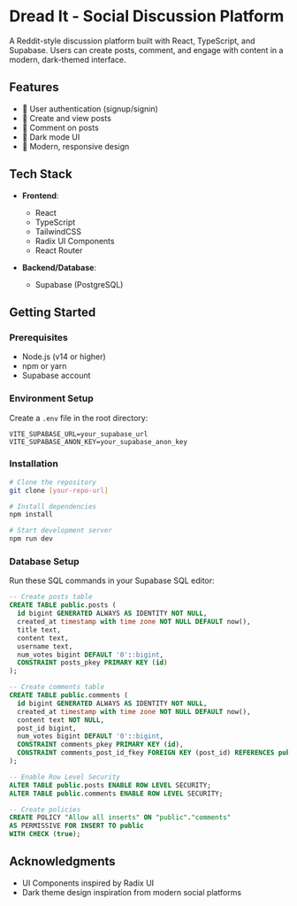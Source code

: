 # Dread It - Social Discussion Platform

A Reddit-style discussion platform built with React, TypeScript, and Supabase. Users can create posts, comment, and engage with content in a modern, dark-themed interface.

## Features

- 🔐 User authentication (signup/signin)
- 📝 Create and view posts
- 💬 Comment on posts
- 🌙 Dark mode UI
- 🎨 Modern, responsive design

## Tech Stack

- **Frontend**:
  - React
  - TypeScript
  - TailwindCSS
  - Radix UI Components
  - React Router

- **Backend/Database**:
  - Supabase (PostgreSQL)

## Getting Started

### Prerequisites

- Node.js (v14 or higher)
- npm or yarn
- Supabase account

### Environment Setup

Create a `.env` file in the root directory:

```env
VITE_SUPABASE_URL=your_supabase_url
VITE_SUPABASE_ANON_KEY=your_supabase_anon_key
```

### Installation

```bash
# Clone the repository
git clone [your-repo-url]

# Install dependencies
npm install

# Start development server
npm run dev
```

### Database Setup

Run these SQL commands in your Supabase SQL editor:

```sql
-- Create posts table
CREATE TABLE public.posts (
  id bigint GENERATED ALWAYS AS IDENTITY NOT NULL,
  created_at timestamp with time zone NOT NULL DEFAULT now(),
  title text,
  content text,
  username text,
  num_votes bigint DEFAULT '0'::bigint,
  CONSTRAINT posts_pkey PRIMARY KEY (id)
);

-- Create comments table
CREATE TABLE public.comments (
  id bigint GENERATED ALWAYS AS IDENTITY NOT NULL,
  created_at timestamp with time zone NOT NULL DEFAULT now(),
  content text NOT NULL,
  post_id bigint,
  num_votes bigint DEFAULT '0'::bigint,
  CONSTRAINT comments_pkey PRIMARY KEY (id),
  CONSTRAINT comments_post_id_fkey FOREIGN KEY (post_id) REFERENCES public.posts(id)
);

-- Enable Row Level Security
ALTER TABLE public.posts ENABLE ROW LEVEL SECURITY;
ALTER TABLE public.comments ENABLE ROW LEVEL SECURITY;

-- Create policies
CREATE POLICY "Allow all inserts" ON "public"."comments"
AS PERMISSIVE FOR INSERT TO public
WITH CHECK (true);
```

## Acknowledgments

- UI Components inspired by Radix UI
- Dark theme design inspiration from modern social platforms
